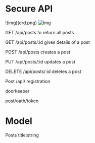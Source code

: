 Secure API
==========

!(img)(erd.png)
![img](http://i.imgur.com/vDxS3va.png)


GET /api/posts to return all posts

GET /api/posts/:id gives details of a post

POST /api/posts creates a post

PUT /api/posts/:id updates a post

DELETE /api/posts/:id deletes a post

Post /api/ registration

doorkeeper

post/oath/token

 Model
======
Posts title:string
